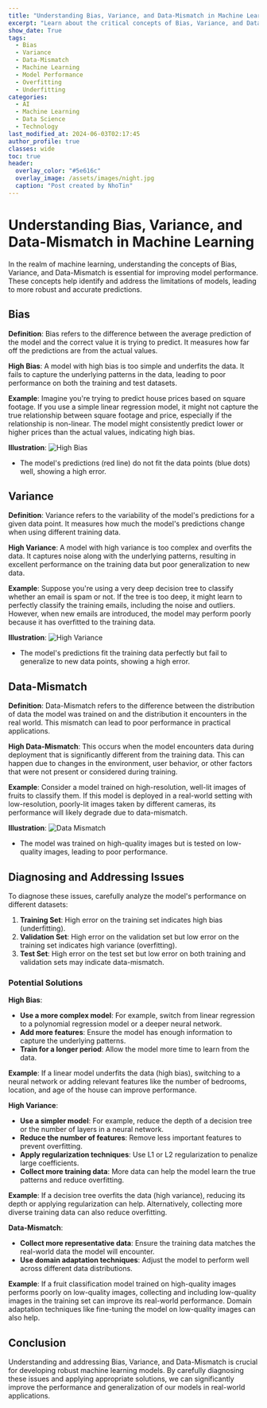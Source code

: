 ```yaml
---
title: "Understanding Bias, Variance, and Data-Mismatch in Machine Learning"
excerpt: "Learn about the critical concepts of Bias, Variance, and Data-Mismatch, their impact on machine learning models, and how to diagnose and address these issues to improve model performance."
show_date: True
tags:
  - Bias
  - Variance
  - Data-Mismatch
  - Machine Learning
  - Model Performance
  - Overfitting
  - Underfitting
categories:
  - AI
  - Machine Learning
  - Data Science
  - Technology
last_modified_at: 2024-06-03T02:17:45
author_profile: true
classes: wide 
toc: true
header:
  overlay_color: "#5e616c"
  overlay_image: /assets/images/night.jpg
  caption: "Post created by NhoTin"
---
```


# Understanding Bias, Variance, and Data-Mismatch in Machine Learning

In the realm of machine learning, understanding the concepts of Bias, Variance, and Data-Mismatch is essential for improving model performance. These concepts help identify and address the limitations of models, leading to more robust and accurate predictions.

## Bias

**Definition**:
Bias refers to the difference between the average prediction of the model and the correct value it is trying to predict. It measures how far off the predictions are from the actual values.

**High Bias**:
A model with high bias is too simple and underfits the data. It fails to capture the underlying patterns in the data, leading to poor performance on both the training and test datasets.

**Example**:
Imagine you're trying to predict house prices based on square footage. If you use a simple linear regression model, it might not capture the true relationship between square footage and price, especially if the relationship is non-linear. The model might consistently predict lower or higher prices than the actual values, indicating high bias.

**Illustration**:
![High Bias](https://example.com/high_bias_image)
- The model's predictions (red line) do not fit the data points (blue dots) well, showing a high error.

## Variance

**Definition**:
Variance refers to the variability of the model's predictions for a given data point. It measures how much the model's predictions change when using different training data.

**High Variance**:
A model with high variance is too complex and overfits the data. It captures noise along with the underlying patterns, resulting in excellent performance on the training data but poor generalization to new data.

**Example**:
Suppose you're using a very deep decision tree to classify whether an email is spam or not. If the tree is too deep, it might learn to perfectly classify the training emails, including the noise and outliers. However, when new emails are introduced, the model may perform poorly because it has overfitted to the training data.

**Illustration**:
![High Variance](https://example.com/high_variance_image)
- The model's predictions fit the training data perfectly but fail to generalize to new data points, showing a high error.

## Data-Mismatch

**Definition**:
Data-Mismatch refers to the difference between the distribution of data the model was trained on and the distribution it encounters in the real world. This mismatch can lead to poor performance in practical applications.

**High Data-Mismatch**:
This occurs when the model encounters data during deployment that is significantly different from the training data. This can happen due to changes in the environment, user behavior, or other factors that were not present or considered during training.

**Example**:
Consider a model trained on high-resolution, well-lit images of fruits to classify them. If this model is deployed in a real-world setting with low-resolution, poorly-lit images taken by different cameras, its performance will likely degrade due to data-mismatch.

**Illustration**:
![Data Mismatch](https://example.com/data_mismatch_image)
- The model was trained on high-quality images but is tested on low-quality images, leading to poor performance.

## Diagnosing and Addressing Issues

To diagnose these issues, carefully analyze the model's performance on different datasets:

1. **Training Set**: High error on the training set indicates high bias (underfitting).
2. **Validation Set**: High error on the validation set but low error on the training set indicates high variance (overfitting).
3. **Test Set**: High error on the test set but low error on both training and validation sets may indicate data-mismatch.

### Potential Solutions

**High Bias**:
- **Use a more complex model**: For example, switch from linear regression to a polynomial regression model or a deeper neural network.
- **Add more features**: Ensure the model has enough information to capture the underlying patterns.
- **Train for a longer period**: Allow the model more time to learn from the data.

**Example**:
If a linear model underfits the data (high bias), switching to a neural network or adding relevant features like the number of bedrooms, location, and age of the house can improve performance.

**High Variance**:
- **Use a simpler model**: For example, reduce the depth of a decision tree or the number of layers in a neural network.
- **Reduce the number of features**: Remove less important features to prevent overfitting.
- **Apply regularization techniques**: Use L1 or L2 regularization to penalize large coefficients.
- **Collect more training data**: More data can help the model learn the true patterns and reduce overfitting.

**Example**:
If a decision tree overfits the data (high variance), reducing its depth or applying regularization can help. Alternatively, collecting more diverse training data can also reduce overfitting.

**Data-Mismatch**:
- **Collect more representative data**: Ensure the training data matches the real-world data the model will encounter.
- **Use domain adaptation techniques**: Adjust the model to perform well across different data distributions.

**Example**:
If a fruit classification model trained on high-quality images performs poorly on low-quality images, collecting and including low-quality images in the training set can improve its real-world performance. Domain adaptation techniques like fine-tuning the model on low-quality images can also help.

## Conclusion

Understanding and addressing Bias, Variance, and Data-Mismatch is crucial for developing robust machine learning models. By carefully diagnosing these issues and applying appropriate solutions, we can significantly improve the performance and generalization of our models in real-world applications.

